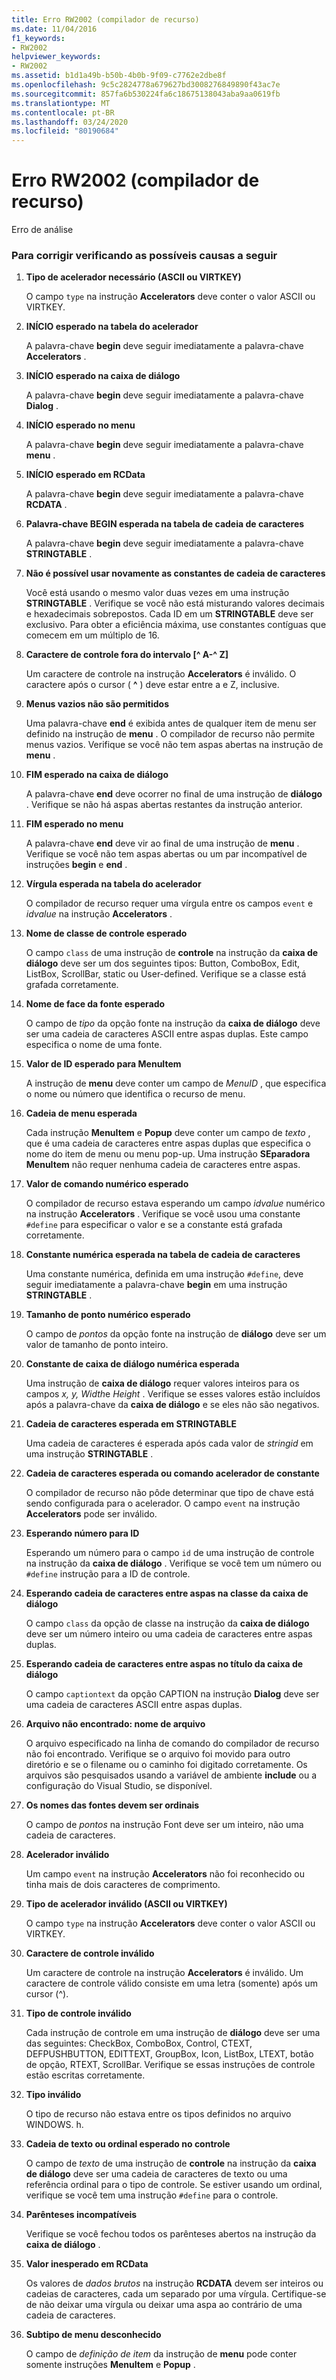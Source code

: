 ```yaml
---
title: Erro RW2002 (compilador de recurso)
ms.date: 11/04/2016
f1_keywords:
- RW2002
helpviewer_keywords:
- RW2002
ms.assetid: b1d1a49b-b50b-4b0b-9f09-c7762e2dbe8f
ms.openlocfilehash: 9c5c2824778a679627bd3008276849890f43ac7e
ms.sourcegitcommit: 857fa6b530224fa6c18675138043aba9aa0619fb
ms.translationtype: MT
ms.contentlocale: pt-BR
ms.lasthandoff: 03/24/2020
ms.locfileid: "80190684"
---
```

# <a name="resource-compiler-error-rw2002"></a>Erro RW2002 (compilador de recurso)

Erro de análise

### <a name="to-fix-by-checking-the-following-possible-causes"></a>Para corrigir verificando as possíveis causas a seguir

1. **Tipo de acelerador necessário (ASCII ou VIRTKEY)**

   O campo `type` na instrução **Accelerators** deve conter o valor ASCII ou VIRTKEY.

1. **INÍCIO esperado na tabela do acelerador**

   A palavra-chave **begin** deve seguir imediatamente a palavra-chave **Accelerators** .

1. **INÍCIO esperado na caixa de diálogo**

   A palavra-chave **begin** deve seguir imediatamente a palavra-chave **Dialog** .

1. **INÍCIO esperado no menu**

   A palavra-chave **begin** deve seguir imediatamente a palavra-chave **menu** .

1. **INÍCIO esperado em RCData**

   A palavra-chave **begin** deve seguir imediatamente a palavra-chave **RCDATA** .

1. **Palavra-chave BEGIN esperada na tabela de cadeia de caracteres**

   A palavra-chave **begin** deve seguir imediatamente a palavra-chave **STRINGTABLE** .

1. **Não é possível usar novamente as constantes de cadeia de caracteres**

   Você está usando o mesmo valor duas vezes em uma instrução **STRINGTABLE** . Verifique se você não está misturando valores decimais e hexadecimais sobrepostos. Cada ID em um **STRINGTABLE** deve ser exclusivo. Para obter a eficiência máxima, use constantes contíguas que comecem em um múltiplo de 16.

1. **Caractere de controle fora do intervalo [^ A-^ Z]**

   Um caractere de controle na instrução **Accelerators** é inválido. O caractere após o cursor ( **^** ) deve estar entre a e Z, inclusive.

1. **Menus vazios não são permitidos**

   Uma palavra-chave **end** é exibida antes de qualquer item de menu ser definido na instrução de **menu** . O compilador de recurso não permite menus vazios. Verifique se você não tem aspas abertas na instrução de **menu** .

1. **FIM esperado na caixa de diálogo**

   A palavra-chave **end** deve ocorrer no final de uma instrução de **diálogo** . Verifique se não há aspas abertas restantes da instrução anterior.

1. **FIM esperado no menu**

   A palavra-chave **end** deve vir ao final de uma instrução de **menu** . Verifique se você não tem aspas abertas ou um par incompatível de instruções **begin** e **end** .

1. **Vírgula esperada na tabela do acelerador**

   O compilador de recurso requer uma vírgula entre os campos `event` e *idvalue* na instrução **Accelerators** .

1. **Nome de classe de controle esperado**

   O campo `class` de uma instrução de **controle** na instrução da **caixa de diálogo** deve ser um dos seguintes tipos: Button, ComboBox, Edit, ListBox, ScrollBar, static ou User-defined. Verifique se a classe está grafada corretamente.

1. **Nome de face da fonte esperado**

   O campo de *tipo* da opção fonte na instrução da **caixa de diálogo** deve ser uma cadeia de caracteres ASCII entre aspas duplas. Este campo especifica o nome de uma fonte.

1. **Valor de ID esperado para MenuItem**

   A instrução de **menu** deve conter um campo de *MenuID* , que especifica o nome ou número que identifica o recurso de menu.

1. **Cadeia de menu esperada**

   Cada instrução **MenuItem** e **Popup** deve conter um campo de *texto* , que é uma cadeia de caracteres entre aspas duplas que especifica o nome do item de menu ou menu pop-up. Uma instrução **SEparadora MenuItem** não requer nenhuma cadeia de caracteres entre aspas.

1. **Valor de comando numérico esperado**

   O compilador de recurso estava esperando um campo *idvalue* numérico na instrução **Accelerators** . Verifique se você usou uma constante `#define` para especificar o valor e se a constante está grafada corretamente.

1. **Constante numérica esperada na tabela de cadeia de caracteres**

   Uma constante numérica, definida em uma instrução `#define`, deve seguir imediatamente a palavra-chave **begin** em uma instrução **STRINGTABLE** .

1. **Tamanho de ponto numérico esperado**

   O campo de *pontos* da opção fonte na instrução de **diálogo** deve ser um valor de tamanho de ponto inteiro.

1. **Constante de caixa de diálogo numérica esperada**

   Uma instrução de **caixa de diálogo** requer valores inteiros para os campos *x, y, Width*e *Height* . Verifique se esses valores estão incluídos após a palavra-chave da **caixa de diálogo** e se eles não são negativos.

1. **Cadeia de caracteres esperada em STRINGTABLE**

   Uma cadeia de caracteres é esperada após cada valor de *stringid* em uma instrução **STRINGTABLE** .

1. **Cadeia de caracteres esperada ou comando acelerador de constante**

   O compilador de recurso não pôde determinar que tipo de chave está sendo configurada para o acelerador. O campo `event` na instrução **Accelerators** pode ser inválido.

1. **Esperando número para ID**

   Esperando um número para o campo `id` de uma instrução de controle na instrução da **caixa de diálogo** . Verifique se você tem um número ou `#define` instrução para a ID de controle.

1. **Esperando cadeia de caracteres entre aspas na classe da caixa de diálogo**

   O campo `class` da opção de classe na instrução da **caixa de diálogo** deve ser um número inteiro ou uma cadeia de caracteres entre aspas duplas.

1. **Esperando cadeia de caracteres entre aspas no título da caixa de diálogo**

   O campo `captiontext` da opção CAPTION na instrução **Dialog** deve ser uma cadeia de caracteres ASCII entre aspas duplas.

1. **Arquivo não encontrado: nome de arquivo**

   O arquivo especificado na linha de comando do compilador de recurso não foi encontrado. Verifique se o arquivo foi movido para outro diretório e se o filename ou o caminho foi digitado corretamente. Os arquivos são pesquisados usando a variável de ambiente **include** ou a configuração do Visual Studio, se disponível.

1. **Os nomes das fontes devem ser ordinais**

   O campo de *pontos* na instrução Font deve ser um inteiro, não uma cadeia de caracteres.

1. **Acelerador inválido**

   Um campo `event` na instrução **Accelerators** não foi reconhecido ou tinha mais de dois caracteres de comprimento.

1. **Tipo de acelerador inválido (ASCII ou VIRTKEY)**

   O campo `type` na instrução **Accelerators** deve conter o valor ASCII ou VIRTKEY.

1. **Caractere de controle inválido**

   Um caractere de controle na instrução **Accelerators** é inválido. Um caractere de controle válido consiste em uma letra (somente) após um cursor (^).

1. **Tipo de controle inválido**

   Cada instrução de controle em uma instrução de **diálogo** deve ser uma das seguintes: CheckBox, ComboBox, Control, CTEXT, DEFPUSHBUTTON, EDITTEXT, GroupBox, Icon, ListBox, LTEXT, botão de opção, RTEXT, ScrollBar. Verifique se essas instruções de controle estão escritas corretamente.

1. **Tipo inválido**

   O tipo de recurso não estava entre os tipos definidos no arquivo WINDOWS. h.

1. **Cadeia de texto ou ordinal esperado no controle**

   O campo de *texto* de uma instrução de **controle** na instrução da **caixa de diálogo** deve ser uma cadeia de caracteres de texto ou uma referência ordinal para o tipo de controle. Se estiver usando um ordinal, verifique se você tem uma instrução `#define` para o controle.

1. **Parênteses incompatíveis**

   Verifique se você fechou todos os parênteses abertos na instrução da **caixa de diálogo** .

1. **Valor inesperado em RCData**

   Os valores de *dados brutos* na instrução **RCDATA** devem ser inteiros ou cadeias de caracteres, cada um separado por uma vírgula. Certifique-se de não deixar uma vírgula ou deixar uma aspa ao contrário de uma cadeia de caracteres.

1. **Subtipo de menu desconhecido**

   O campo de *definição de item* da instrução de **menu** pode conter somente instruções **MenuItem** e **Popup** .
